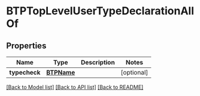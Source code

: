 # BTPTopLevelUserTypeDeclarationAllOf

## Properties
Name | Type | Description | Notes
------------ | ------------- | ------------- | -------------
**typecheck** | [**BTPName**](BTPName.md) |  | [optional] 

[[Back to Model list]](../README.md#documentation-for-models) [[Back to API list]](../README.md#documentation-for-api-endpoints) [[Back to README]](../README.md)


